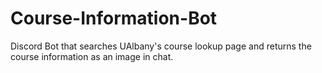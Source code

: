 # Course-Information-Bot
Discord Bot that searches UAlbany's course lookup page and returns the course information as an image in chat.
